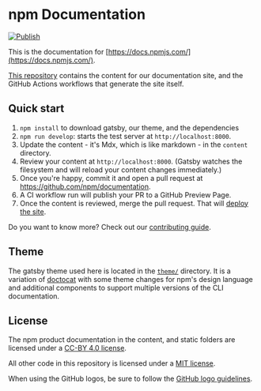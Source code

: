 # npm Documentation


[![Publish](https://github.com/npm/documentation/actions/workflows/publish.yml/badge.svg)](https://github.com/npm/documentation/actions/workflows/publish.yml)


This is the documentation for
[https://docs.npmjs.com/](https://docs.npmjs.com/).

[This repository](https://github.com/npm/documentation) contains the
content for our documentation site, and the GitHub Actions workflows
that generate the site itself.

## Quick start

1. `npm install` to download gatsby, our theme, and the dependencies
2. `npm run develop`: starts the test server at `http://localhost:8000`.
3. Update the content - it's Mdx, which is like markdown - in the `content`
   directory.
4. Review your content at `http://localhost:8000`.  (Gatsby watches the
   filesystem and will reload your content changes immediately.)
5. Once you're happy, commit it and open a pull request at
   https://github.com/npm/documentation.
6. A CI workflow run will publish your PR to a GitHub Preview Page.
7. Once the content is reviewed, merge the pull request.  That will
   [deploy the site](https://github.com/npm/documentation/actions/workflows/publish.yml).

Do you want to know more? Check out our [contributing guide](CONTRIBUTING.md).

## Theme

The gatsby theme used here is located in the [`theme/`](./theme) directory. It is a variation of
[doctocat](https://github.com/primer/doctocat) with some theme changes
for npm's design language and additional components to support multiple
versions of the CLI documentation.

## License

The npm product documentation in the content, and static folders are licensed under a [CC-BY 4.0 license](LICENSE).

All other code in this repository is licensed under a [MIT license](LICENSE-CODE).

When using the GitHub logos, be sure to follow the [GitHub logo guidelines](https://github.com/logos).
